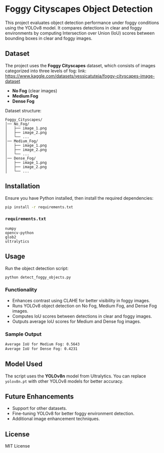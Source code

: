 # Foggy Cityscapes Object Detection

This project evaluates object detection performance under foggy conditions using the YOLOv8 model. It compares detections in clear and foggy environments by computing Intersection over Union (IoU) scores between bounding boxes in clear and foggy images.

## Dataset

The project uses the **Foggy Cityscapes** dataset, which consists of images categorized into three levels of fog:
link: https://www.kaggle.com/datasets/yessicatuteja/foggy-cityscapes-image-dataset
- **No Fog** (clear images)
- **Medium Fog**
- **Dense Fog**

Dataset structure:
```
Foggy_Cityscapes/
│── No_Fog/
│   ├── image_1.png
│   ├── image_2.png
│   └── ...
│── Medium_Fog/
│   ├── image_1.png
│   ├── image_2.png
│   └── ...
│── Dense_Fog/
│   ├── image_1.png
│   ├── image_2.png
│   └── ...
```

## Installation

Ensure you have Python installed, then install the required dependencies:

```bash
pip install -r requirements.txt
```

### `requirements.txt`
```
numpy
opencv-python
glob2
ultralytics
```

## Usage

Run the object detection script:

```bash
python detect_foggy_objects.py
```

### Functionality
- Enhances contrast using CLAHE for better visibility in foggy images.
- Runs YOLOv8 object detection on No Fog, Medium Fog, and Dense Fog images.
- Computes IoU scores between detections in clear and foggy images.
- Outputs average IoU scores for Medium and Dense fog images.

### Sample Output
```bash
Average IoU for Medium Fog: 0.5643
Average IoU for Dense Fog: 0.4231
```

## Model Used
The script uses the **YOLOv8n** model from Ultralytics. You can replace `yolov8n.pt` with other YOLOv8 models for better accuracy.

## Future Enhancements
- Support for other datasets.
- Fine-tuning YOLOv8 for better foggy environment detection.
- Additional image enhancement techniques.

## License
MIT License

